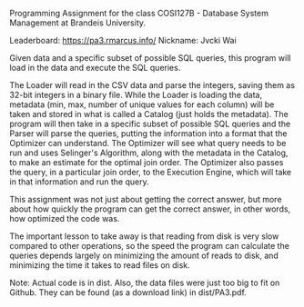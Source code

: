 Programming Assignment for the class COSI127B - Database System Management at Brandeis University.

Leaderboard: https://pa3.rmarcus.info/
Nickname: Jvcki Wai

Given data and a specific subset of possible SQL queries, this program will load in the data and execute the SQL queries.

The Loader will read in the CSV data and parse the integers, saving them as 32-bit integers in a binary file. While the Loader is loading the data,
metadata (min, max, number of unique values for each column) will be taken and stored in what is called a Catalog (just holds the metadata).
The program will then take in a specific subset of possible SQL queries and the Parser will parse the queries, putting the information into a
format that the Optimizer can understand. The Optimizer will see what query needs to be run and uses Selinger's Algorithm, along with the metadata
in the Catalog, to make an estimate for the optimal join order. The Optimizer also passes the query, in a particular join order, to the Execution Engine,
which will take in that information and run the query.

This assignment was not just about getting the correct answer, but more about how quickly the program can get the correct answer, in other words,
how optimized the code was.

The important lesson to take away is that reading from disk is very slow compared to other operations, so the speed the program can calculate
the queries depends largely on minimizing the amount of reads to disk, and minimizing the time it takes to read files on disk.

Note: Actual code is in dist. Also, the data files were just too big to fit on Github. They can be found (as a download link) in dist/PA3.pdf.

